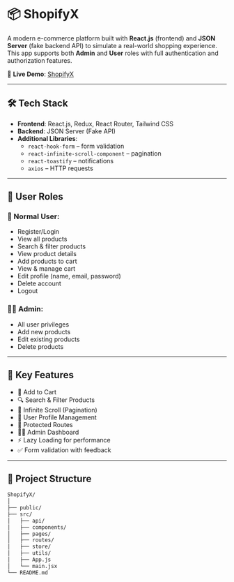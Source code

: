 # 📦 ShopifyX

A modern e-commerce platform built with **React.js** (frontend) and **JSON Server** (fake backend API) to simulate a real-world shopping experience. This app supports both **Admin** and **User** roles with full authentication and authorization features.

🚀 **Live Demo**: [ShopifyX](https://shopify-x-xi.vercel.app/)

---

## 🛠 Tech Stack

- **Frontend**: React.js, Redux, React Router, Tailwind CSS  
- **Backend**: JSON Server (Fake API)  
- **Additional Libraries**:  
  - `react-hook-form` – form validation  
  - `react-infinite-scroll-component` – pagination  
  - `react-toastify` – notifications  
  - `axios` – HTTP requests  

---

## 👥 User Roles

### 👤 Normal User:
- Register/Login
- View all products
- Search & filter products
- View product details
- Add products to cart
- View & manage cart
- Edit profile (name, email, password)
- Delete account
- Logout

### 👨‍💼 Admin:
- All user privileges
- Add new products
- Edit existing products
- Delete products

---

## 🔄 Key Features

- 🛒 Add to Cart  
- 🔍 Search & Filter Products  
- 📜 Infinite Scroll (Pagination)  
- 🧾 User Profile Management  
- 🔐 Protected Routes  
- 👨‍💼 Admin Dashboard  
- ⚡ Lazy Loading for performance  
- ✅ Form validation with feedback  

---

## 📁 Project Structure

```bash
ShopifyX/
│
├── public/
├── src/
│   ├── api/
│   ├── components/
│   ├── pages/
│   ├── routes/
│   ├── store/
│   ├── utils/
│   ├── App.js
│   └── main.jsx           
└── README.md
